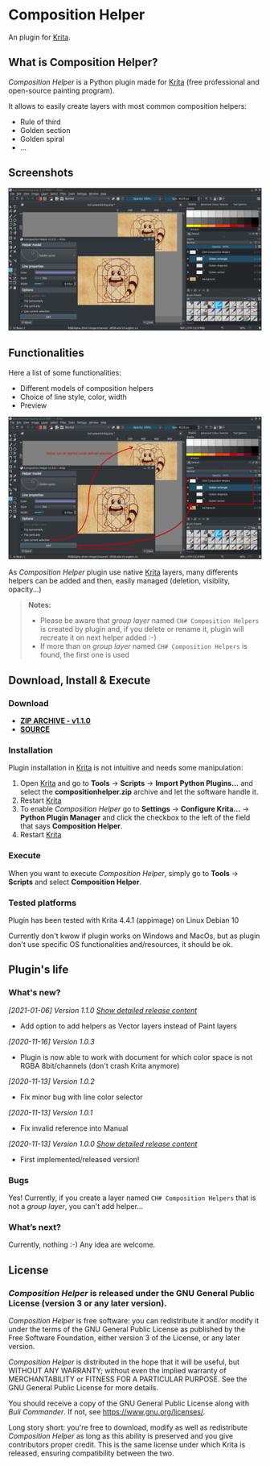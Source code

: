 # Composition Helper

An plugin for [Krita](https://krita.org).


## What is Composition Helper?
*Composition Helper* is a Python plugin made for [Krita](https://krita.org) (free professional and open-source painting program).


It allows to easily create layers with most common composition helpers:
- Rule of third
- Golden section
- Golden spiral
- ...



## Screenshots

![Export file list](https://github.com/Grum999/CompositionHelper/raw/main/screenshots/main.png)


## Functionalities

Here a list of some functionalities:
- Different models of composition helpers
- Choice of line style, color, width
- Preview

![Export file list](https://github.com/Grum999/CompositionHelper/raw/main/screenshots/r1-0-0_main_example.png)

As *Composition Helper* plugin use native [Krita](https://krita.org) layers, many differents helpers can be added and then, easily managed (deletion, visiblity, opacity...)

> **Notes:**
> - Please be aware that *group layer* named `CH# Composition Helpers` is created by plugin and, if you delete or rename it, plugin will recreate it on next helper added :-)
> - If more than on *group layer* named `CH# Composition Helpers` is found, the first one is used


## Download, Install & Execute

### Download
+ **[ZIP ARCHIVE - v1.1.0](https://github.com/Grum999/CompositionHelper/releases/download/1.1.0/compositionhelper.zip)**
+ **[SOURCE](https://github.com/Grum999/CompositionHelper)**


### Installation

Plugin installation in [Krita](https://krita.org) is not intuitive and needs some manipulation:

1. Open [Krita](https://krita.org) and go to **Tools** -> **Scripts** -> **Import Python Plugins...** and select the **compositionhelper.zip** archive and let the software handle it.
2. Restart [Krita](https://krita.org)
3. To enable *Composition Helper* go to **Settings** -> **Configure Krita...** -> **Python Plugin Manager** and click the checkbox to the left of the field that says **Composition Helper**.
4. Restart [Krita](https://krita.org)


### Execute

When you want to execute *Composition Helper*, simply go to **Tools** -> **Scripts** and select **Composition Helper**.


### Tested platforms
Plugin has been tested with Krita 4.4.1 (appimage) on Linux Debian 10

Currently don't kwow if plugin works on Windows and MacOs, but as plugin don't use specific OS functionalities and/resources, it should be ok.



## Plugin's life

### What's new?

_[2021-01-06] Version 1.1.0_ *[Show detailed release content](https://github.com/Grum999/CompositionHelper/blob/main/releases-notes/RELEASE-1.1.0.md)*

- Add option to add helpers as Vector layers instead of Paint layers

_[2020-11-16] Version 1.0.3_

- Plugin is now able to work with document for which color space is not RGBA 8bit/channels (don't crash Krita anymore)

_[2020-11-13] Version 1.0.2_

- Fix minor bug with line color selector

_[2020-11-13] Version 1.0.1_

- Fix invalid reference into Manual

_[2020-11-13] Version 1.0.0_ *[Show detailed release content](https://github.com/Grum999/CompositionHelper/blob/main/releases-notes/RELEASE-1.0.0.md)*

- First implemented/released version!



### Bugs

Yes!
Currently, if you create a layer named `CH# Composition Helpers` that is not a *group layer*, you can't add helper...



### What’s next?

Currently, nothing :-)
Any idea are welcome.


## License

### *Composition Helper* is released under the GNU General Public License (version 3 or any later version).

*Composition Helper* is free software: you can redistribute it and/or modify it under the terms of the GNU General Public License as published by the Free Software Foundation, either version 3 of the License, or any later version.

*Composition Helper* is distributed in the hope that it will be useful, but WITHOUT ANY WARRANTY; without even the implied warranty of MERCHANTABILITY or FITNESS FOR A PARTICULAR PURPOSE. See the GNU General Public License for more details.

You should receive a copy of the GNU General Public License along with *Buli Commander*. If not, see <https://www.gnu.org/licenses/>.


Long story short: you're free to download, modify as well as redistribute *Composition Helper* as long as this ability is preserved and you give contributors proper credit. This is the same license under which Krita is released, ensuring compatibility between the two.
